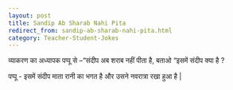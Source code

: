 ```yaml
---
layout: post
title: Sandip Ab Sharab Nahi Pita
redirect_from: sandip-ab-sharab-nahi-pita.html
category: Teacher-Student-Jokes
---
```

व्याकरण का अध्यापक पप्पू से –“संदीप अब शराब नहीं पीता है, बताओ “इसमें संदीप क्या है ?<br/>

पप्पू - इसमें संदीप माता रानी का भगत है और उसने नवरात्रा रखा हुआ है |
